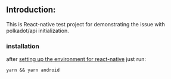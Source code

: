## Introduction:
This is React-native test project for demonstrating the issue with polkadot/api initialization.

### installation
after [setting up the environment for react-native](https://reactnative.dev/docs/environment-setup) just run: 
```
yarn && yarn android
```